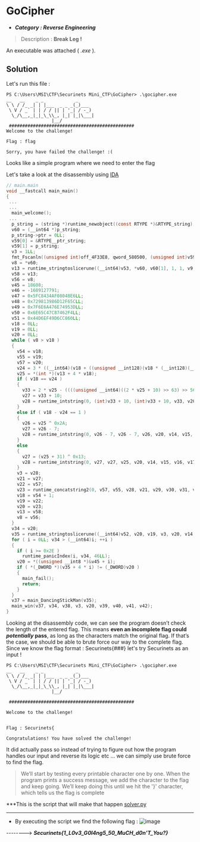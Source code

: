 # GoCipher
* ***Category : Reverse Engineering***  
 >   Description : **Break Leg !**

An executable was attached ( *.exe* ).
## Solution
Let's run this file :
```
PS C:\Users\MSI\CTF\Securinets Mini_CTF\GoCipher> .\gocipher.exe
__   __    _ _            _
\ \ / /_ _| | |___  _ _ _(_)___
 \ V / _` | | / / || | '_| / -_)
  \_/\__,_|_|_\_\\_, |_| |_|\___|
                 |__/
 ###############################################
Welcome to the challenge!

Flag : flag

Sorry, you have failed the challenge! :(
```

Looks like a simple program where we need to enter the flag

Let's take a look at the disassembly using [IDA](https://getintopc.com/softwares/disassembler/hex-rays-ida-pro-2024-free-download/)
```c
// main.main
void __fastcall main_main()
{
 ...
 ...
  main_welcome();
 ...
  p_string = (string *)runtime_newobject((const RTYPE *)&RTYPE_string);
  v60 = (__int64 *)p_string;
  p_string->ptr = 0LL;
  v59[0] = &RTYPE__ptr_string;
  v59[1] = p_string;
  v3 = 1LL;
  fmt_Fscanln((unsigned int)off_4F33E8, qword_580500, (unsigned int)v59, 1, 1, v4, v5, v6, v7);
  v8 = *v60;
  v13 = runtime_stringtoslicerune((__int64)v53, *v60, v60[1], 1, 1, v9, v10, v11, v12);
  v58 = v13;
  v56 = v8;
  v45 = 18608;
  v46 = -1689127791;
  v47 = 0x5FC8434AF08048E6LL;
  v48 = 0x729813986D12F65CLL;
  v49 = 0x7F6E6A476E74953DLL;
  v50 = 0x6E65C47C87462F4LL;
  v51 = 0x44D6EF49D6CC860LL;
  v18 = 0LL;
  v19 = 0LL;
  v20 = 0LL;
  while ( v8 > v18 )
  {
    v54 = v18;
    v55 = v19;
    v57 = v20;
    v24 = 3 * ((__int64)(v18 + ((unsigned __int128)(v18 * (__int128)(__int64)0xAAAAAAAAAAAAAAABLL) >> 64)) >> 1);
    v25 = *(int *)(v13 + 4 * v18);
    if ( v18 == v24 )
    {
      v33 = 2 * v25 - ((((unsigned __int64)((2 * v25 + 10) >> 63) >> 56) + 2 * v25 + 10) & 0xFFFFFFFFFFFFFF00LL);
      v27 = v33 + 10;
      v28 = runtime_intstring(0, (int)v33 + 10, (int)v33 + 10, v33, v20, v14, v15, v16, v17, v43, v44);
    }
    else if ( v18 - v24 == 1 )
    {
      v26 = v25 ^ 0x2A;
      v27 = v26 - 7;
      v28 = runtime_intstring(0, v26 - 7, v26 - 7, v26, v20, v14, v15, v16, v17, v43, v44);
    }
    else
    {
      v27 = (v25 + 31) ^ 0x13;
      v28 = runtime_intstring(0, v27, v27, v25, v20, v14, v15, v16, v17, v43, v44);
    }
    v3 = v28;
    v21 = v27;
    v22 = v57;
    v23 = runtime_concatstring2(0, v57, v55, v28, v21, v29, v30, v31, v32);
    v18 = v54 + 1;
    v19 = v22;
    v20 = v23;
    v13 = v58;
    v8 = v56;
  }
  v34 = v20;
  v35 = runtime_stringtoslicerune((__int64)v52, v20, v19, v3, v20, v14, v15, v16, v17);
  for ( i = 0LL; v34 > (__int64)i; ++i )
  {
    if ( i >= 0x2E )
      runtime_panicIndex(i, v34, 46LL);
    v20 = *((unsigned __int8 *)&v45 + i);
    if ( *(_DWORD *)(v35 + 4 * i) != (_DWORD)v20 )
    {
      main_fail();
      return;
    }
  }
  v37 = main_DancingStickMan(v35);
  main_win(v37, v34, v38, v3, v20, v39, v40, v41, v42);
}
```
Looking at the disassembly code, we can see the program doesn’t check the length of the entered flag. This means **even an incomplete flag could ***potentially*** pass**, as long as the characters match the original flag. If that’s the case, we should be able to brute force our way to the complete flag.
Since we know the flag format : Securinets{###} let's try Securinets as an input !
```
PS C:\Users\MSI\CTF\Securinets Mini_CTF\GoCipher> .\gocipher.exe
__   __    _ _            _
\ \ / /_ _| | |___  _ _ _(_)___
 \ V / _` | | / / || | '_| / -_)
  \_/\__,_|_|_\_\\_, |_| |_|\___|
                 |__/

 ###############################################

Welcome to the challenge!


Flag : Securinets{

Congratulations! You have solved the challenge!

```
It did actually pass so instead of trying to figure out how the program handles our input and reverse its logic etc ... we can simply use brute force to find the flag.
>We’ll start by testing every printable character one by one. When the program prints a success message, we add the character to the flag and keep going. We’ll keep doing this until we hit the '}' character, which tells us the flag is complete

***This is the script that will make that happen [solver.py](solver.py)
***

* By executing the script we find the following flag :
  ![image](https://github.com/user-attachments/assets/4c804a12-9311-4c03-8b11-0f189a193d09)

-------->     ***Securinets{1_L0v3_G0l4ng5_50_MuCH_d0n'T_You?}***

  
